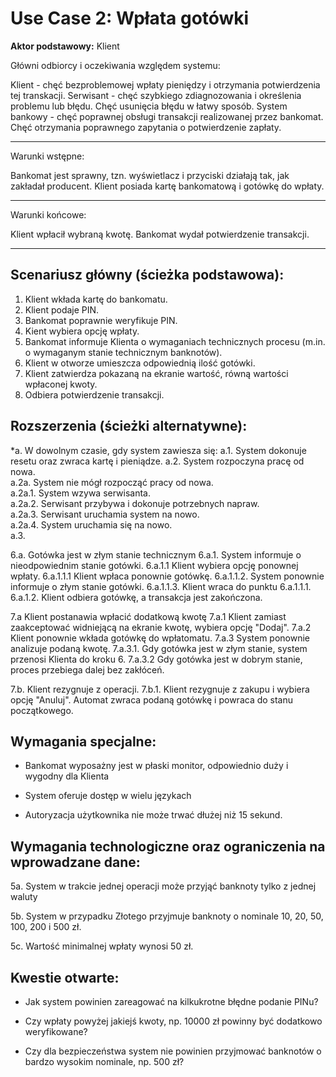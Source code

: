 Use Case 2: Wpłata gotówki
=====================

**Aktor podstawowy:** Klient


Główni odbiorcy i oczekiwania względem systemu:

Klient - chęć bezproblemowej wpłaty pieniędzy i otrzymania potwierdzenia tej transkacji.
Serwisant - chęć szybkiego zdiagnozowania i określenia problemu lub błędu. Chęć usunięcia błędu w łatwy sposób.
System bankowy - chęć poprawnej obsługi transakcji realizowanej przez bankomat. Chęć otrzymania poprawnego zapytania o potwierdzenie zapłaty.

-----------------------------------------------

Warunki wstępne:

Bankomat jest sprawny, tzn. wyświetlacz i przyciski działają tak, jak zakładał producent. Klient posiada kartę bankomatową i gotówkę do wpłaty.

----------------


Warunki końcowe:

Klient wpłacił wybraną kwotę. Bankomat wydał potwierdzenie transakcji.

----------------


Scenariusz główny (ścieżka podstawowa):
---------------------------------------

  1. Klient wkłada kartę do bankomatu.
  2. Klient podaje PIN.
  3. Bankomat poprawnie weryfikuje PIN.
  4. Kient wybiera opcję wpłaty.
  5. Bankomat informuje Klienta o wymaganiach technicznych procesu (m.in. o wymaganym stanie technicznym banknotów).
  6. Klient w otworze umieszcza odpowiednią ilość gotówki.
  7. Klient zatwierdza pokazaną na ekranie wartość, równą wartości wpłaconej kwoty.
  8. Odbiera potwierdzenie transakcji.

Rozszerzenia (ścieżki alternatywne):
------------------------------------

 *a. W dowolnym czasie, gdy system zawiesza się:
 a.1. System dokonuje resetu oraz zwraca kartę i pieniądze. 
 a.2.  System rozpoczyna pracę od nowa.  
 a.2a. System nie mógł rozpocząć pracy od nowa.  
 a.2a.1. System wzywa serwisanta.  
 a.2a.2. Serwisant przybywa i dokonuje potrzebnych napraw.  
 a.2a.3. Serwisant uruchamia system na nowo.  
 a.2a.4. System uruchamia się na nowo.  
 a.3. 

 6.a. Gotówka jest w złym stanie technicznym
  6.a.1. System informuje o nieodpowiednim stanie gotówki.
    6.a.1.1 Klient wybiera opcję ponownej wpłaty.
      6.a.1.1.1 Klient wpłaca ponownie gotówkę.
      6.a.1.1.2. System ponownie informuje o złym stanie gotówki.
      6.a.1.1.3. Klient wraca do punktu 6.a.1.1.1.
    6.a.1.2. Klient odbiera gotówkę, a transakcja jest zakończona.
    
 7.a Klient postanawia wpłacić dodatkową kwotę
 7.a.1 Klient zamiast zaakceptować widniejącą na ekranie kwotę, wybiera opcję "Dodaj".
 7.a.2 Klient ponownie wkłada gotówkę do wpłatomatu.
 7.a.3 System ponownie analizuje podaną kwotę.
 7.a.3.1. Gdy gotówka jest w złym stanie, system przenosi Klienta do kroku 6.
 7.a.3.2 Gdy gotówka jest w dobrym stanie, proces przebiega dalej bez zakłóceń.

 7.b. Klient rezygnuje z operacji.
 7.b.1. Klient rezygnuje z zakupu i wybiera opcję "Anuluj". Automat zwraca podaną gotówkę i powraca do stanu początkowego.
    


Wymagania specjalne:
--------------------

  - Bankomat wyposażny jest w płaski monitor, odpowiednio duży i wygodny dla Klienta

  - System oferuje dostęp w wielu językach

  - Autoryzacja użytkownika nie może trwać dłużej niż 15 sekund.

Wymagania technologiczne oraz ograniczenia na wprowadzane dane:
---------------------------------------------------------------
 5a. System w trakcie jednej operacji może przyjąć banknoty tylko z jednej waluty

 5b. System w przypadku Złotego przyjmuje banknoty o nominale 10, 20, 50, 100, 200 i 500 zł.

 5c. Wartość minimalnej wpłaty wynosi 50 zł.

Kwestie otwarte:
----------------

  - Jak system powinien zareagować na kilkukrotne błędne podanie PINu?

  - Czy wpłaty powyżej jakiejś kwoty, np. 10000 zł powinny być dodatkowo weryfikowane?
 
  - Czy dla bezpieczeństwa system nie powinien przyjmować banknotów o bardzo wysokim nominale, np. 500 zł?
